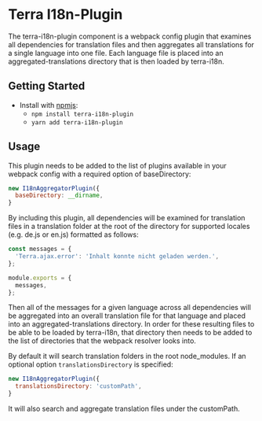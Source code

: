 # Terra I18n-Plugin

The terra-i18n-plugin component is a webpack config plugin that examines all dependencies for translation files and then aggregates all translations for a single language into one file. Each language file is placed into an aggregated-translations directory that is then loaded by terra-i18n.


## Getting Started

- Install with [npmjs](https://www.npmjs.com):
  - `npm install terra-i18n-plugin`
  - `yarn add terra-i18n-plugin`

## Usage

This plugin needs to be added to the list of plugins available in your webpack config with a required option of baseDirectory:

```js
new I18nAggregatorPlugin({
  baseDirectory: __dirname,
}
```

By including this plugin, all dependencies will be examined for translation files in a translation folder at the root of the directory for supported locales (e.g. de.js or en.js) formatted as follows:

```js
const messages = {
  'Terra.ajax.error': 'Inhalt konnte nicht geladen werden.',
};

module.exports = {
  messages,
};
```

Then all of the messages for a given language across all dependencies will be aggregated into an overall translation file for that language and placed into an aggregated-translations directory.  In order for these resulting files to be able to be loaded by terra-i18n, that directory then needs to be added to the list of directories that the webpack resolver looks into.

By default it will search translation folders in the root node_modules. If an optional option `translationsDirectory` is specified:
```js
new I18nAggregatorPlugin({
  translationsDirectory: 'customPath',
}
```

 It will also search and aggregate translation files under the customPath.
